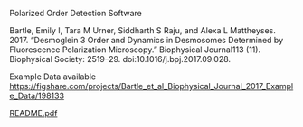 Polarized Order Detection Software

Bartle, Emily I, Tara M Urner, Siddharth S Raju, and Alexa L Mattheyses. 2017. 
“Desmoglein 3 Order and Dynamics in Desmosomes Determined by Fluorescence Polarization Microscopy.” 
Biophysical Journal​ 113 (11). Biophysical Society: 2519–29. 
doi:10.1016/j.bpj.2017.09.028.

Example Data available https://figshare.com/projects/Bartle_et_al_Biophysical_Journal_2017_Example_Data/198133 

[README.pdf](https://github.com/Mattheyses-Lab/PODSv1.0/files/14543374/README.pdf)
